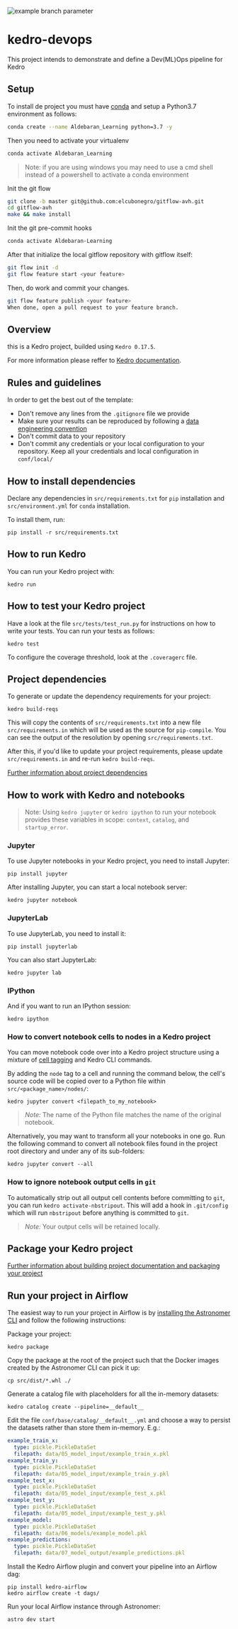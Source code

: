 ![example branch parameter](https://github.com/elcubonegro/kedro-devops/actions/workflows/pipeline.yml/badge.svg?branch=main)

# kedro-devops

This project intends to demonstrate and define a Dev(ML)Ops pipeline for Kedro
## Setup

To install de project you must have [conda](https://conda.io/projects/conda/en/latest/user-guide/install/index.html) and setup a Python3.7 environment as follows:

```bash
conda create --name Aldebaran_Learning python=3.7 -y
```

Then you need to activate your virtualenv

```bash
conda activate Aldebaran_Learning
```
> Note: if you are using windows you may need to use a cmd shell instead of a powershell to activate a conda environment

Init the git flow

```bash
git clone -b master git@github.com:elcubonegro/gitflow-avh.git
cd gitflow-avh
make && make install
```

Init the git pre-commit hooks

```bash
conda activate Aldebaran-Learning
```

After that initialize the local gitflow repository with gitflow itself:

```bash
git flow init -d
git flow feature start <your feature>
```

Then, do work and commit your changes.

```bash
git flow feature publish <your feature>
When done, open a pull request to your feature branch.
```

## Overview

this is a Kedro project, builded using `Kedro 0.17.5`.

For more information please reffer to [Kedro documentation](https://kedro.readthedocs.io).

## Rules and guidelines

In order to get the best out of the template:

- Don't remove any lines from the `.gitignore` file we provide
- Make sure your results can be reproduced by following a [data engineering convention](https://kedro.readthedocs.io/en/stable/11_faq/01_faq.html#what-is-data-engineering-convention)
- Don't commit data to your repository
- Don't commit any credentials or your local configuration to your repository. Keep all your credentials and local configuration in `conf/local/`

## How to install dependencies

Declare any dependencies in `src/requirements.txt` for `pip` installation and `src/environment.yml` for `conda` installation.

To install them, run:

```
pip install -r src/requirements.txt
```

## How to run Kedro

You can run your Kedro project with:

```
kedro run
```

## How to test your Kedro project

Have a look at the file `src/tests/test_run.py` for instructions on how to write your tests. You can run your tests as follows:

```
kedro test
```

To configure the coverage threshold, look at the `.coveragerc` file.

## Project dependencies

To generate or update the dependency requirements for your project:

```
kedro build-reqs
```

This will copy the contents of `src/requirements.txt` into a new file `src/requirements.in` which will be used as the source for `pip-compile`. You can see the output of the resolution by opening `src/requirements.txt`.

After this, if you'd like to update your project requirements, please update `src/requirements.in` and re-run `kedro build-reqs`.

[Further information about project dependencies](https://kedro.readthedocs.io/en/stable/04_kedro_project_setup/01_dependencies.html#project-specific-dependencies)

## How to work with Kedro and notebooks

> Note: Using `kedro jupyter` or `kedro ipython` to run your notebook provides these variables in scope: `context`, `catalog`, and `startup_error`.

### Jupyter

To use Jupyter notebooks in your Kedro project, you need to install Jupyter:

```
pip install jupyter
```

After installing Jupyter, you can start a local notebook server:

```
kedro jupyter notebook
```

### JupyterLab

To use JupyterLab, you need to install it:

```
pip install jupyterlab
```

You can also start JupyterLab:

```
kedro jupyter lab
```

### IPython

And if you want to run an IPython session:

```
kedro ipython
```

### How to convert notebook cells to nodes in a Kedro project

You can move notebook code over into a Kedro project structure using a mixture of [cell tagging](https://jupyter-notebook.readthedocs.io/en/stable/changelog.html#cell-tags) and Kedro CLI commands.

By adding the `node` tag to a cell and running the command below, the cell's source code will be copied over to a Python file within `src/<package_name>/nodes/`:

```
kedro jupyter convert <filepath_to_my_notebook>
```

> _Note:_ The name of the Python file matches the name of the original notebook.

Alternatively, you may want to transform all your notebooks in one go. Run the following command to convert all notebook files found in the project root directory and under any of its sub-folders:

```
kedro jupyter convert --all
```

### How to ignore notebook output cells in `git`

To automatically strip out all output cell contents before committing to `git`, you can run `kedro activate-nbstripout`. This will add a hook in `.git/config` which will run `nbstripout` before anything is committed to `git`.

> _Note:_ Your output cells will be retained locally.

## Package your Kedro project

[Further information about building project documentation and packaging your project](https://kedro.readthedocs.io/en/stable/03_tutorial/05_package_a_project.html)

## Run your project in Airflow

The easiest way to run your project in Airflow is by [installing the Astronomer CLI](https://www.astronomer.io/docs/cloud/stable/get-started/quickstart#step-4-install-the-astronomer-cli)
and follow the following instructions:

Package your project:

```shell
kedro package
```

Copy the package at the root of the project such that the Docker images
created by the Astronomer CLI can pick it up:

```shell
cp src/dist/*.whl ./
```

Generate a catalog file with placeholders for all the in-memory datasets:

```shell
kedro catalog create --pipeline=__default__
```

Edit the file `conf/base/catalog/__default__.yml` and choose a way to
persist the datasets rather than store them in-memory. E.g.:

```yaml
example_train_x:
  type: pickle.PickleDataSet
  filepath: data/05_model_input/example_train_x.pkl
example_train_y:
  type: pickle.PickleDataSet
  filepath: data/05_model_input/example_train_y.pkl
example_test_x:
  type: pickle.PickleDataSet
  filepath: data/05_model_input/example_test_x.pkl
example_test_y:
  type: pickle.PickleDataSet
  filepath: data/05_model_input/example_test_y.pkl
example_model:
  type: pickle.PickleDataSet
  filepath: data/06_models/example_model.pkl
example_predictions:
  type: pickle.PickleDataSet
  filepath: data/07_model_output/example_predictions.pkl
```

Install the Kedro Airflow plugin and convert your pipeline into an Airflow dag:

```shell
pip install kedro-airflow
kedro airflow create -t dags/
```

Run your local Airflow instance through Astronomer:

```shell
astro dev start
```
